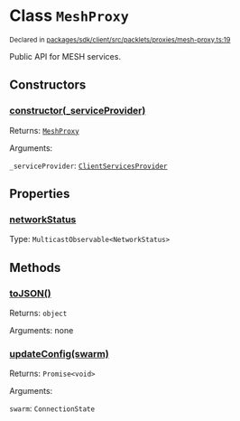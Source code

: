 # Class `MeshProxy`
<sub>Declared in [packages/sdk/client/src/packlets/proxies/mesh-proxy.ts:19](https://github.com/dxos/dxos/blob/main/packages/sdk/client/src/packlets/proxies/mesh-proxy.ts#L19)</sub>


Public API for MESH services.


## Constructors
### [constructor(_serviceProvider)](https://github.com/dxos/dxos/blob/main/packages/sdk/client/src/packlets/proxies/mesh-proxy.ts#L35)



Returns: <code>[MeshProxy](/api/@dxos/client/classes/MeshProxy)</code>

Arguments: 

`_serviceProvider`: <code>[ClientServicesProvider](/api/@dxos/client/interfaces/ClientServicesProvider)</code>


## Properties
### [networkStatus](https://github.com/dxos/dxos/blob/main/packages/sdk/client/src/packlets/proxies/mesh-proxy.ts#L45)
Type: <code>MulticastObservable&lt;NetworkStatus&gt;</code>


## Methods
### [toJSON()](https://github.com/dxos/dxos/blob/main/packages/sdk/client/src/packlets/proxies/mesh-proxy.ts#L39)



Returns: <code>object</code>

Arguments: none

### [updateConfig(swarm)](https://github.com/dxos/dxos/blob/main/packages/sdk/client/src/packlets/proxies/mesh-proxy.ts#L49)



Returns: <code>Promise&lt;void&gt;</code>

Arguments: 

`swarm`: <code>ConnectionState</code>
